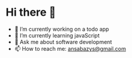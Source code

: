 # Hi there 👋

- 🔭 I’m currently working on a todo app
- 🌱 I’m currently learning javaScript
- 💬 Ask me about software development
- 📫 How to reach me: ansabazys@gmail.com

